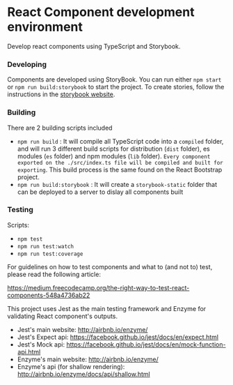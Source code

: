 
# React Component development environment
Develop react components using TypeScript and Storybook.

### Developing
Components are developed using StoryBook.
You can run either `npm start` or `npm run build:storybook` to start the project.
To create stories, follow the instructions in the [storybook website](https://storybook.js.org/basics/guide-react/).

### Building
There are 2 building scripts included
- `npm run build` : It will compile all TypeScript code into a `compiled` folder, and will run 3 different build scripts for distribution (`dist` folder), es modules (`es` folder) and npm modules (`lib` folder). `Every component exported on the ./src/index.ts file will be compiled and built for exporting`. This build process is the same found on the React Bootstrap project.
- `npm run build:storybook` : It will create a `storybook-static` folder that can be deployed to a server to dislay all components built

### Testing
Scripts:

- `npm test`
- `npm run test:watch`
- `npm run test:coverage`

For guidelines on how to test components and what to (and not to) test, please read the following article:

https://medium.freecodecamp.org/the-right-way-to-test-react-components-548a4736ab22

This project uses Jest as the main testing framework and Enzyme for validating React component's outputs. 
- Jest's main website: http://airbnb.io/enzyme/
- Jest's Expect api: https://facebook.github.io/jest/docs/en/expect.html
- Jest's Mock api: https://facebook.github.io/jest/docs/en/mock-function-api.html
- Enzyme's main website: http://airbnb.io/enzyme/
- Enzyme's api (for shallow rendering): http://airbnb.io/enzyme/docs/api/shallow.html
